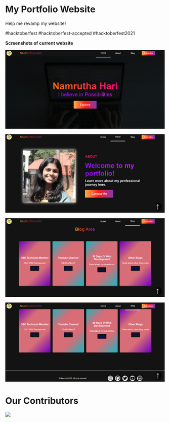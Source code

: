 # My Portfolio Website

Help me revamp my website!

#hacktoberfest #hacktoberfest-accepted #hacktoberfest2021

**Screenshots of current website**

![Screenshot01](./screenshots/ss1.png)

![Screenshot01](./screenshots/ss2.png)

![Screenshot01](./screenshots/ss3.png)

![Screenshot01](./screenshots/ss4.png)

# Our Contributors
<a href="https://github.com/namruthahari/namz-website-host-web/graphs/contributors">
  <img src="https://contrib.rocks/image?repo=namruthahari/namz-website-host-web" />
</a>
